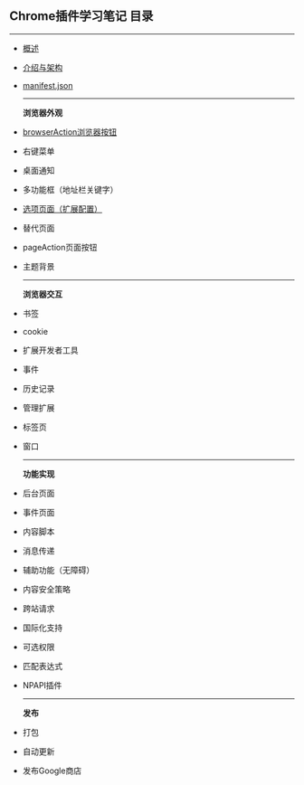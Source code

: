 ## Chrome插件学习笔记  目录
---

+ [概述](./conception.md)

+ [介绍与架构](./architecture.md)

+ [manifest.json](./no1.md)

  ---

  **浏览器外观**

+ [browserAction浏览器按钮](./no2.md)

+ 右键菜单

+ 桌面通知

+ 多功能框（地址栏关键字）

+ [选项页面（扩展配置）](./no6.md)

+ 替代页面

+ pageAction页面按钮

+ 主题背景

  ---

  **浏览器交互**

+ 书签

+ cookie

+ 扩展开发者工具

+ 事件

+ 历史记录

+ 管理扩展

+ 标签页

+ 窗口

  ---

  **功能实现**

+ 后台页面

+ 事件页面

+ 内容脚本

+ 消息传递

+ 辅助功能（无障碍）

+ 内容安全策略

+ 跨站请求

+ 国际化支持

+ 可选权限

+ 匹配表达式

+ NPAPI插件

  ---

  **发布**

+ 打包

+ 自动更新

+ 发布Google商店

